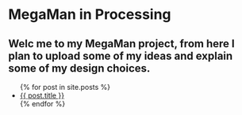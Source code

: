 # MegaMan in Processing

## Welc me to my MegaMan project, from here I plan to upload some of my ideas and explain some of my design choices.

<ul>
{% for post in site.posts %}
<li>
<a href="{{ post.url }}">{{ post.title }}</a>
</li>
{% endfor %}
</ul>

